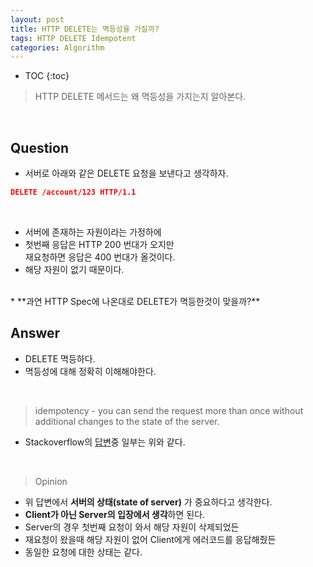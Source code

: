 ```yaml
---
layout: post
title: HTTP DELETE는 멱등성을 가질까?
tags: HTTP DELETE Idempotent
categories: Algorithm
---
```

* TOC
{:toc}
> HTTP DELETE 메서드는 왜 멱등성을 가지는지 알아본다.

<br>

## Question
* 서버로 아래와 같은 DELETE 요청을 보낸다고 생각하자.

```json
DELETE /account/123 HTTP/1.1
```  

<br>  

* 서버에 존재하는 자원이라는 가정하에
* 첫번째 응답은 HTTP 200 번대가 오지만<br>재요청하면 응답은 400 번대가 올것이다. 
* 해당 자원이 없기 때문이다.  
<br>  
* **과연 HTTP Spec에 나온대로 DELETE가 멱등한것이 맞을까?**

<br>  

## Answer
* DELETE 멱등하다.
* 멱등성에 대해 정확히 이해해야한다.

<br>  

> idempotency - you can send the request more than once without additional changes to the state of the server.

* Stackoverflow의 [답변](https://stackoverflow.com/questions/4088350/is-rest-delete-really-idempotent)중 일부는 위와 같다.  

<br>  

> Opinion

* 위 답변에서 **서버의 상태(state of server)** 가 중요하다고 생각한다.
* **Client가 아닌 Server의 입장에서 생각**하면 된다.
* Server의 경우 첫번째 요청이 와서 해당 자원이 삭제되었든
* 재요청이 왔을때 해당 자원이 없어 Client에게 에러코드를 응답해줬든
* 동일한 요청에 대한 상태는 같다.